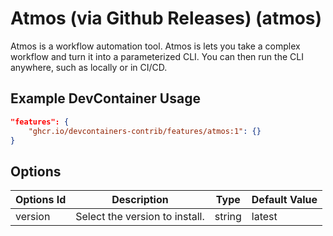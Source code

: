 
# Atmos (via Github Releases) (atmos)

Atmos is a workflow automation tool. Atmos is lets you take a complex workflow and turn it into a parameterized CLI. You can then run the CLI anywhere, such as locally or in CI/CD.

## Example DevContainer Usage

```json
"features": {
    "ghcr.io/devcontainers-contrib/features/atmos:1": {}
}
```

## Options

| Options Id | Description | Type | Default Value |
|-----|-----|-----|-----|
| version | Select the version to install. | string | latest |


